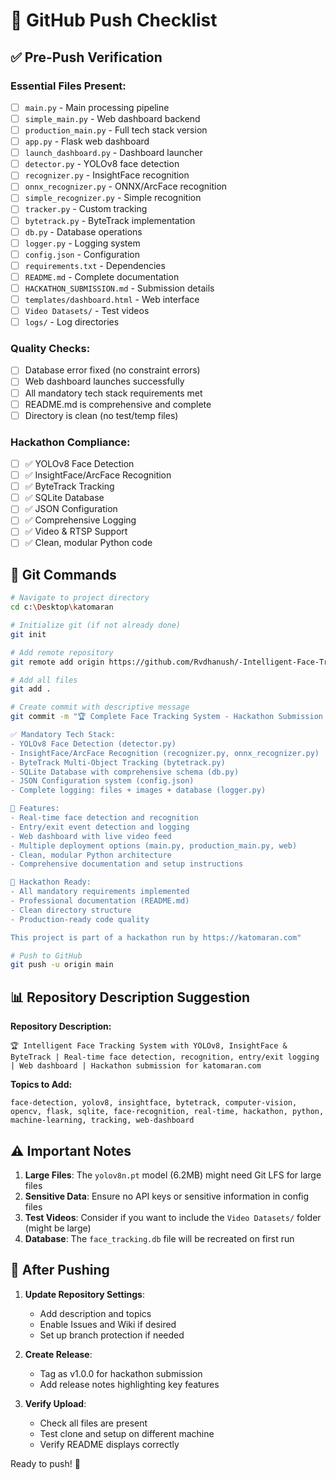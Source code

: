 # 🚀 GitHub Push Checklist

## ✅ Pre-Push Verification

### **Essential Files Present:**
- [ ] `main.py` - Main processing pipeline
- [ ] `simple_main.py` - Web dashboard backend  
- [ ] `production_main.py` - Full tech stack version
- [ ] `app.py` - Flask web dashboard
- [ ] `launch_dashboard.py` - Dashboard launcher
- [ ] `detector.py` - YOLOv8 face detection
- [ ] `recognizer.py` - InsightFace recognition
- [ ] `onnx_recognizer.py` - ONNX/ArcFace recognition
- [ ] `simple_recognizer.py` - Simple recognition
- [ ] `tracker.py` - Custom tracking
- [ ] `bytetrack.py` - ByteTrack implementation
- [ ] `db.py` - Database operations
- [ ] `logger.py` - Logging system
- [ ] `config.json` - Configuration
- [ ] `requirements.txt` - Dependencies
- [ ] `README.md` - Complete documentation
- [ ] `HACKATHON_SUBMISSION.md` - Submission details
- [ ] `templates/dashboard.html` - Web interface
- [ ] `Video Datasets/` - Test videos
- [ ] `logs/` - Log directories

### **Quality Checks:**
- [ ] Database error fixed (no constraint errors)
- [ ] Web dashboard launches successfully
- [ ] All mandatory tech stack requirements met
- [ ] README.md is comprehensive and complete
- [ ] Directory is clean (no test/temp files)

### **Hackathon Compliance:**
- [ ] ✅ YOLOv8 Face Detection
- [ ] ✅ InsightFace/ArcFace Recognition  
- [ ] ✅ ByteTrack Tracking
- [ ] ✅ SQLite Database
- [ ] ✅ JSON Configuration
- [ ] ✅ Comprehensive Logging
- [ ] ✅ Video & RTSP Support
- [ ] ✅ Clean, modular Python code

## 🎯 Git Commands

```bash
# Navigate to project directory
cd c:\Desktop\katomaran

# Initialize git (if not already done)
git init

# Add remote repository
git remote add origin https://github.com/Rvdhanush/-Intelligent-Face-Tracker-with-Auto--Registration-and-Visitor-Counting.git

# Add all files
git add .

# Create commit with descriptive message
git commit -m "🏆 Complete Face Tracking System - Hackathon Submission

✅ Mandatory Tech Stack:
- YOLOv8 Face Detection (detector.py)
- InsightFace/ArcFace Recognition (recognizer.py, onnx_recognizer.py)  
- ByteTrack Multi-Object Tracking (bytetrack.py)
- SQLite Database with comprehensive schema (db.py)
- JSON Configuration system (config.json)
- Complete logging: files + images + database (logger.py)

🚀 Features:
- Real-time face detection and recognition
- Entry/exit event detection and logging
- Web dashboard with live video feed
- Multiple deployment options (main.py, production_main.py, web)
- Clean, modular Python architecture
- Comprehensive documentation and setup instructions

🎯 Hackathon Ready:
- All mandatory requirements implemented
- Professional documentation (README.md)
- Clean directory structure
- Production-ready code quality

This project is part of a hackathon run by https://katomaran.com"

# Push to GitHub
git push -u origin main
```

## 📊 Repository Description Suggestion

**Repository Description:**
```
🏆 Intelligent Face Tracking System with YOLOv8, InsightFace & ByteTrack | Real-time face detection, recognition, entry/exit logging | Web dashboard | Hackathon submission for katomaran.com
```

**Topics to Add:**
```
face-detection, yolov8, insightface, bytetrack, computer-vision, opencv, flask, sqlite, face-recognition, real-time, hackathon, python, machine-learning, tracking, web-dashboard
```

## ⚠️ Important Notes

1. **Large Files**: The `yolov8n.pt` model (6.2MB) might need Git LFS for large files
2. **Sensitive Data**: Ensure no API keys or sensitive information in config files
3. **Test Videos**: Consider if you want to include the `Video Datasets/` folder (might be large)
4. **Database**: The `face_tracking.db` file will be recreated on first run

## 🎯 After Pushing

1. **Update Repository Settings**:
   - Add description and topics
   - Enable Issues and Wiki if desired
   - Set up branch protection if needed

2. **Create Release**:
   - Tag as v1.0.0 for hackathon submission
   - Add release notes highlighting key features

3. **Verify Upload**:
   - Check all files are present
   - Test clone and setup on different machine
   - Verify README displays correctly

Ready to push! 🚀
